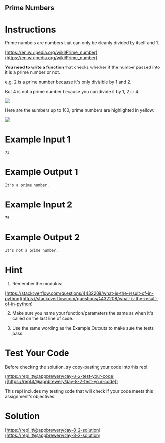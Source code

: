 ## Prime Numbers

# Instructions

Prime numbers are numbers that can only be cleanly divided by itself and 1.

[https://en.wikipedia.org/wiki/Prime_number](https://en.wikipedia.org/wiki/Prime_number)


**You need to write a function** that checks whether if the number passed into it is a prime number or not.

e.g. 2 is a prime number because it's only divisible by 1 and 2.

But 4 is not a prime number because you can divide it by 1, 2 or 4.


![](https://cdn.fs.teachablecdn.com/s0gceS97QD6MP5RUT49H)

Here are the numbers up to 100, prime numbers are highlighted in yellow:

![](https://cdn.fs.teachablecdn.com/NZqVclSt2qAe8KhTsUtw)

# Example Input 1

```
73
```

# Example Output 1

```
It's a prime number.
```

# Example Input 2

```
75
```

# Example Output 2

```
It's not a prime number.
```

# Hint

1. Remember the modulus:

[https://stackoverflow.com/questions/4432208/what-is-the-result-of-in-python](https://stackoverflow.com/questions/4432208/what-is-the-result-of-in-python)

2. Make sure you name your function/parameters the same as when it's called on the last line of code.

3. Use the same wording as the Example Outputs to make sure the tests pass.

# Test Your Code

Before checking the solution, try copy-pasting your code into this repl:

[https://repl.it/@appbrewery/day-8-2-test-your-code]([https://repl.it/@appbrewery/day-8-2-test-your-code])

This repl includes my testing code that will check if your code meets this assignment's objectives.



# Solution

[https://repl.it/@appbrewery/day-8-2-solution](https://repl.it/@appbrewery/day-8-2-solution)

